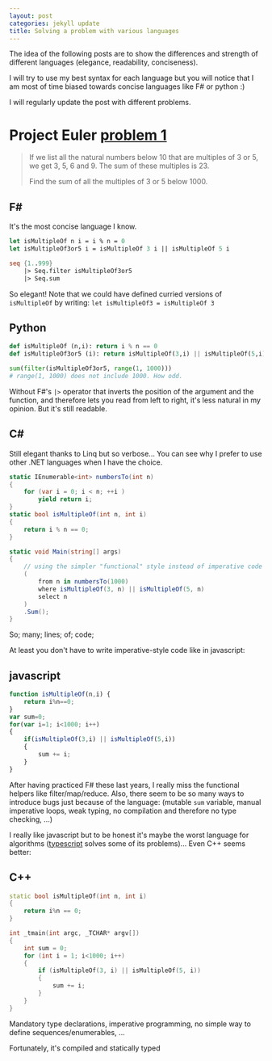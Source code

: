 ```yaml
---
layout: post
categories: jekyll update
title: Solving a problem with various languages
---
```


The idea of the following posts are to show the differences and strength of different languages (elegance, readability, conciseness).

I will try to use my best syntax for each language  but you will notice that I am most of time biased towards concise languages like F# or python :)

I will regularly update the post with different problems.

# Project Euler [problem 1](http://projecteuler.net/problem=1)
> If we list all the natural numbers below 10 that are multiples of 3 or 5, we get 3, 5, 6 and 9. The sum of these multiples is 23. 
>
> Find the sum of all the multiples of 3 or 5 below 1000.


F#
--------------
It's the most concise language I know.

```fsharp
let isMultipleOf n i = i % n = 0
let isMultipleOf3or5 i = isMultipleOf 3 i || isMultipleOf 5 i

seq {1..999}
	|> Seq.filter isMultipleOf3or5
	|> Seq.sum
```

So elegant!
Note that we could have defined curried versions of `isMultipleOf` by writing: `let isMultipleOf3 = isMultipleOf 3` 

Python
------------
```python
def isMultipleOf (n,i): return i % n == 0
def isMultipleOf3or5 (i): return isMultipleOf(3,i) || isMultipleOf(5,i)

sum(filter(isMultipleOf3or5, range(1, 1000)))
# range(1, 1000) does not include 1000. How odd.
```
Without F#'s `|>` operator that inverts the position of the argument and the function, and therefore lets you read from left to right, it's less natural in my opinion. But it's still readable.

C#
--------------
Still elegant thanks to Linq but so verbose... You can see why I prefer to use other .NET languages when I have the choice.

```csharp
static IEnumerable<int> numbersTo(int n)
{
	for (var i = 0; i < n; ++i )
		yield return i;
}
static bool isMultipleOf(int n, int i)
{
	return i % n == 0;
}

static void Main(string[] args)
{
	// using the simpler "functional" style instead of imperative code
	(
		from n in numbersTo(1000)
		where isMultipleOf(3, n) || isMultipleOf(5, n)
		select n
	)
	.Sum();
}
```

So; many; lines; of; code;

At least you don't have to write imperative-style code like in javascript:

javascript
-----------------
```javascript
function isMultipleOf(n,i) {
	return i%n==0;
}
var sum=0;
for(var i=1; i<1000; i++)
{
	if(isMultipleOf(3,i) || isMultipleOf(5,i))
	{
		sum += i;
	}
}
```

After having practiced F# these last years, I really miss the functional helpers like filter/map/reduce. Also, there seem to be so many ways to introduce bugs just because of the language:
(mutable `sum` variable,  manual imperative loops, weak typing, no compilation and therefore no type checking, ...)

I really like javascript but to be honest it's maybe the worst language for algorithms ([typescript](http://www.typescriptlang.org/) solves some of its problems)...
Even C++ seems better:

C++
------------

```c++
static bool isMultipleOf(int n, int i)
{
	return i%n == 0;
}

int _tmain(int argc, _TCHAR* argv[])
{
	int sum = 0;
	for (int i = 1; i<1000; i++)
	{
		if (isMultipleOf(3, i) || isMultipleOf(5, i))
		{
			sum += i;
		}
	}
}
```

Mandatory type declarations, imperative programming, no simple way to define sequences/enumerables, ...

Fortunately, it's compiled and statically typed

